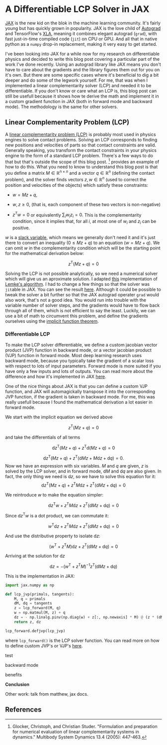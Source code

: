 # A Differentiable LCP Solver in JAX

[JAX](https://github.com/google/jax) is the new kid on the blok in the machine learning community.
It's fairly young but has quickly grown in popularity.
JAX is the love child of [Autograd](https://github.com/HIPS/autograd) and TensorFlow's [XLA](https://www.tensorflow.org/xla), meaning it combines elegant autograd (`grad`), with fast just-in-time compiled code (`jit`) on CPU or GPU. And all that in native python as a `numpy` drop-in replacement, making it very easy to get started.

I've been looking into JAX for a while now for my research on differentiable physics and decided to write this blog post covering a particular part of the work I've done recently.
Using an autograd library like JAX means you don't have to care about the gradients and the library figures them out for you on it's own. But there are some specific cases where it's beneficial to dig a bit deeper and do some of the legwork yourself.
For me, that was when I implemented a linear complementarity solver (LCP) and needed it to be differentiable. If you don't know or care what an LCP is, this blog post can still be usefull because it shows how te derive the math and implement it in a custom gradient function in JAX (both in forward mode and backward mode). The methodology is the same for other solvers.

## Linear Complementarity Problem (LCP)

A [linear complementarity problem (LCP)](https://en.wikipedia.org/wiki/Linear_complementarity_problem) is probably most used in physics engines to solve contact problems. Solving an LCP corresponds to finding new positions and velocities of parts so that contact constraints are valid.
Generally speaking, you transform the contact constraints in your physics engine to the form of a standard LCP problem. There's a few ways to do that but that's outside the scope of this blog post. [^lcp] provides an example of how to do this.
What you need to know to understand this blog post is that you define a matrix $M \in \mathbb{R}^{n \times n}$ and a vector $q \in \mathbb{R}^n$ (defining the contact problem), and the solver finds vectors $z, w \in \mathbb{R}^n$ (used to correct the position and velocities of the objects) which satisfy these constraints:

* $w = M z + q,$

* $w, z \geqslant 0,$ (that is, each component of these two vectors is non-negative)

* $z^Tw = 0$ or equivalently $\sum\nolimits_i w_i z_i = 0.$ This is the complementarity condition, since it implies that, for all $i$, at most one of $w_i$ and $z_i$ can be positive.

$w$ is a [slack variable](https://en.wikipedia.org/wiki/Slack_variable), which means we generally don't need it and it's just there to convert an inequality ($0 \leqslant Mz+q$) to an equation ($w = M z + q$). We can omit $w$ in the complementarity condition which will be the starting point for the mathematical derivation below:

$$ z^{\mathrm{T}}(Mz+q) = 0$$

Solving the LCP is not possible analytically, so we need a numerical solver which will give us an aproximate solution. I adapted [this]() implementation of [Lemke's algorithm](). I had to change a few things so that the solver was `jit`able in JAX. You can see the result [here]().
Although it could be possible to tweak the solver a bit further so that the JAX autograd operater `grad` would also work, that's not a good idea. You would run into trouble with the variable number of solver steps, and the gradients would have to flow back through all of them, which is not efficient to say the least.
Luckily, we can use a bit of math to circumvent this problem, and define the gradients ourselves using the [implicit function theorem](https://en.wikipedia.org/wiki/Implicit_function_theorem).

### Differentiable LCP

To make the LCP solver differentiable, we define a custom jacobian vector product (JVP) function in backward mode, or a vector jacobian product (VJP) function in forward mode.
Most deep learning research uses backward mode, because you typically take the gradient of a scalar loss with respect to lots of input parameters. Forward mode is more suited if you have only a few inputs and lots of outputs.
You can read more about the difference and how it's implemented in JAX [here](https://jax.readthedocs.io/en/latest/notebooks/autodiff_cookbook.html).

One of the nice things about JAX is that you can define a custom VJP function, and JAX will automagickally transpose it into the corresponding JVP function, if the gradient is taken in backward mode. For me, this was really usefull because I found the mathematical derivation a lot easier in forward mode.

We start with the implicit equation we derived above

$$z^{\mathrm{T}}(Mz+q) = 0$$

and take the differentials of all terms

$$\mathrm{d}z^{\mathrm{T}}(Mz+q) + z^{\mathrm{T}}\mathrm{d}(Mz+q) = 0$$

$$\mathrm{d}z^{\mathrm{T}}(Mz+q) + z^{\mathrm{T}}(\mathrm{d}M z + M\mathrm{d}z+\mathrm{d}q) = 0 .$$
Now we have an expression with six variables. $M$ and $q$ are given, $z$ is solved by the LCP solver, and in forward mode, $\mathrm{d}M$ and $\mathrm{d}q$ are also given. In fact, the only thing we need is $\mathrm{d}z$, so we have to solve this equation for it:
$$\mathrm{d}z^{\mathrm{T}}(Mz+q) + z^{\mathrm{T}} M\mathrm{d}z + z^{\mathrm{T}}(\mathrm{d}M z+\mathrm{d}q) = 0$$

We reintroduce $w$ to make the equation simpler:

$$\mathrm{d}z^{\mathrm{T}}w + z^{\mathrm{T}} M\mathrm{d}z + z^{\mathrm{T}}(\mathrm{d}M z+\mathrm{d}q) = 0$$

Since $\mathrm{d}z^{\mathrm{T}}w$ is a dot product, we can commutate it:

$$w^{\mathrm{T}} \mathrm{d}z + z^{\mathrm{T}} M\mathrm{d}z + z^{\mathrm{T}}(\mathrm{d}M z+\mathrm{d}q) = 0$$

And use the distributive property to isolate $\mathrm{d}z$:

$$(w^{\mathrm{T}} + z^{\mathrm{T}} M) \mathrm{d}z + z^{\mathrm{T}}(\mathrm{d}M z+\mathrm{d}q) = 0$$

Arriving at the solution for $\mathrm{d}z$

$$\mathrm{d}z = -(w^{\mathrm{T}} + z^{\mathrm{T}} M)^{-1} z^{\mathrm{T}}(\mathrm{d}M z+\mathrm{d}q)$$

This is the implementation in JAX:

```python
import jax.numpy as np

def lcp_jvp(primals, tangents):
    M, q = primals
    dM, dq = tangents
    z = lcp_forward(M, q)
    w = np.matmul(M, z) + q
    dz = - np.linalg.pinv(np.diag(w) + z[:, np.newaxis] * M) @ (z * (dM @ z + dq))
    return z, dz

lcp_forward.defjvp(lcp_jvp)
```

where `lcp_forward()` is the LCP solver function. You can read more on how to define custom JVP's or VJP's [here]().

test

backward mode

benefits


**Conclusion**

Other work: talk from matthew, jax docs.


## References

[^lcp]: Glocker, Christoph, and Christian Studer. "Formulation and preparation for numerical evaluation of linear complementarity systems in dynamics." Multibody System Dynamics 13.4 (2005): 447-463.